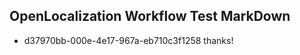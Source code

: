 ## OpenLocalization Workflow Test MarkDown
* d37970bb-000e-4e17-967a-eb710c3f1258 thanks!

<!--HONumber=Aug16_HO1-->


